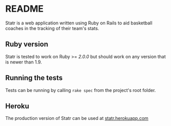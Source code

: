 # README

Statr is a web application written using Ruby on Rails to aid basketball coaches in the tracking of their team's stats.


## Ruby version
Statr is tested to work on Ruby >= *2.0.0* but should work on any version that is newer than 1.9.


## Running the tests
Tests can be running by calling `rake spec` from the project's root folder.


## Heroku
The production version of Statr can be used at [statr.herokuapp.com](statr.herokuapp.com)

